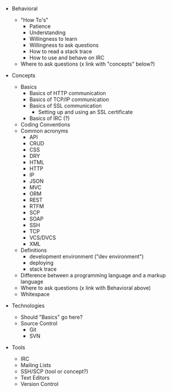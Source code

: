 * Behavioral
  * "How To's"
       * Patience
       * Understanding
       * Willingness to learn
       * Willingness to ask questions
     * How to read a stack trace
     * How to use and behave on IRC
   * Where to ask questions (x link with "concepts" below?)
 
* Concepts
   * Basics
     * Basics of HTTP communication
     * Basics of TCP/IP communication
     * Basics of SSL communication
       * Setting up and using an SSL certificate
     * Basics of IRC (?)
   * Coding Conventions
   * Common acronyms
     * API
     * CRUD
     * CSS
     * DRY
     * HTML
     * HTTP
     * IP
     * JSON
     * MVC
     * ORM
     * REST
     * RTFM
     * SCP
     * SOAP
     * SSH
     * TCP
     * VCS/DVCS
     * XML
   * Definitions
        * development environment ("dev environment")
        * deploying
        * stack trace
   * Difference between a programming language and a markup language
   * Where to ask questions (x link with Behavioral above)
   * Whitespace

* Technologies
   * Should "Basics" go here?
   * Source Control
     * Git
     * SVN
* Tools
   * IRC
   * Mailing Lists
   * SSH/SCP (tool or concept?)
   * Text Editors
   * Version Control
